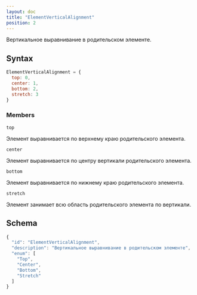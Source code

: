 ```yaml
---
layout: doc
title: "ElementVerticalAlignment"
position: 2
---
```


Вертикальное выравнивание в родительском элементе.

## Syntax

```js
ElementVerticalAlignment = {
  top: 0,
  center: 1,
  bottom: 2,
  stretch: 3
}
```

### Members

`top`

Элемент выравнивается по верхнему краю родительского элемента.

`center`

Элемент выравнивается по центру вертикали родительского элемента.

`bottom`

Элемент выравнивается по нижнему краю родительского элемента.

`stretch`

Элемент занимает всю область родительского элемента по вертикали.

## Schema

```js
{
  "id": "ElementVerticalAlignment",
  "description": "Вертикальное выравнивание в родительском элементе",
  "enum": [
    "Top",
    "Center",
    "Bottom",
    "Stretch"
  ]
}
```
